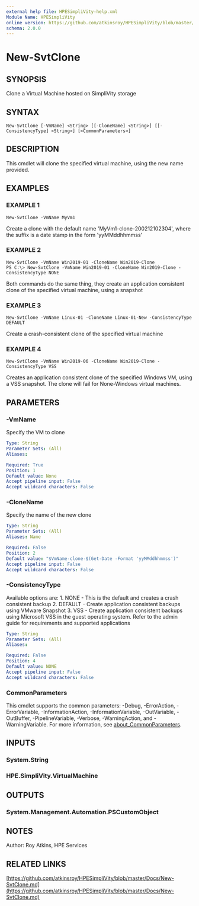 ```yaml
---
external help file: HPESimpliVity-help.xml
Module Name: HPESimpliVity
online version: https://github.com/atkinsroy/HPESimpliVity/blob/master/Docs/New-SvtClone.md
schema: 2.0.0
---
```


# New-SvtClone

## SYNOPSIS
Clone a Virtual Machine hosted on SimpliVity storage

## SYNTAX

```
New-SvtClone [-VmName] <String> [[-CloneName] <String>] [[-ConsistencyType] <String>] [<CommonParameters>]
```

## DESCRIPTION
This cmdlet will clone the specified virtual machine, using the new name provided.

## EXAMPLES

### EXAMPLE 1
```
New-SvtClone -VmName MyVm1
```

Create a clone with the default name 'MyVm1-clone-200212102304', where the suffix is a date stamp in
the form 'yyMMddhhmmss'

### EXAMPLE 2
```
New-SvtClone -VmName Win2019-01 -CloneName Win2019-Clone
PS C:\> New-SvtClone -VmName Win2019-01 -CloneName Win2019-Clone -ConsistencyType NONE
```

Both commands do the same thing, they create an application consistent clone of the specified
virtual machine, using a snapshot

### EXAMPLE 3
```
New-SvtClone -VmName Linux-01 -CloneName Linux-01-New -ConsistencyType DEFAULT
```

Create a crash-consistent clone of the specified virtual machine

### EXAMPLE 4
```
New-SvtClone -VmName Win2019-06 -CloneName Win2019-Clone -ConsistencyType VSS
```

Creates an application consistent clone of the specified Windows VM, using a VSS snapshot.
The clone
will fail for None-Windows virtual machines.

## PARAMETERS

### -VmName
Specify the VM to clone

```yaml
Type: String
Parameter Sets: (All)
Aliases:

Required: True
Position: 1
Default value: None
Accept pipeline input: False
Accept wildcard characters: False
```

### -CloneName
Specify the name of the new clone

```yaml
Type: String
Parameter Sets: (All)
Aliases: Name

Required: False
Position: 2
Default value: "$VmName-clone-$(Get-Date -Format 'yyMMddhhmmss')"
Accept pipeline input: False
Accept wildcard characters: False
```

### -ConsistencyType
Available options are:
1.
NONE - This is the default and creates a crash consistent backup
2.
DEFAULT - Create application consistent backups using VMware Snapshot
3.
VSS - Create application consistent backups using Microsoft VSS in the guest operating system.
Refer
   to the admin guide for requirements and supported applications

```yaml
Type: String
Parameter Sets: (All)
Aliases:

Required: False
Position: 4
Default value: NONE
Accept pipeline input: False
Accept wildcard characters: False
```

### CommonParameters
This cmdlet supports the common parameters: -Debug, -ErrorAction, -ErrorVariable, -InformationAction, -InformationVariable, -OutVariable, -OutBuffer, -PipelineVariable, -Verbose, -WarningAction, and -WarningVariable. For more information, see [about_CommonParameters](http://go.microsoft.com/fwlink/?LinkID=113216).

## INPUTS

### System.String
### HPE.SimpliVity.VirtualMachine
## OUTPUTS

### System.Management.Automation.PSCustomObject
## NOTES
Author: Roy Atkins, HPE Services

## RELATED LINKS

[https://github.com/atkinsroy/HPESimpliVity/blob/master/Docs/New-SvtClone.md](https://github.com/atkinsroy/HPESimpliVity/blob/master/Docs/New-SvtClone.md)

